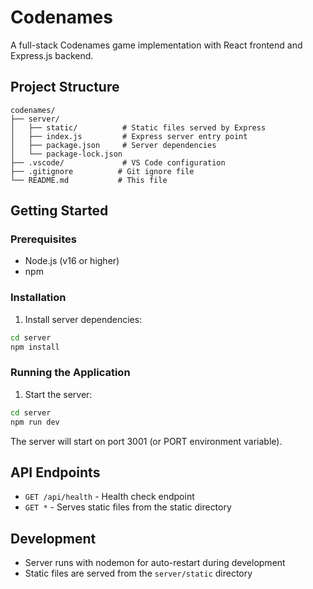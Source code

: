 # Codenames

A full-stack Codenames game implementation with React frontend and Express.js backend.

## Project Structure

```
codenames/
├── server/
│   ├── static/          # Static files served by Express
│   ├── index.js         # Express server entry point
│   ├── package.json     # Server dependencies
│   └── package-lock.json
├── .vscode/             # VS Code configuration
├── .gitignore          # Git ignore file
└── README.md           # This file
```

## Getting Started

### Prerequisites
- Node.js (v16 or higher)
- npm

### Installation

1. Install server dependencies:
```bash
cd server
npm install
```

### Running the Application

1. Start the server:
```bash
cd server
npm run dev
```

The server will start on port 3001 (or PORT environment variable).

## API Endpoints

- `GET /api/health` - Health check endpoint
- `GET *` - Serves static files from the static directory

## Development

- Server runs with nodemon for auto-restart during development
- Static files are served from the `server/static` directory
